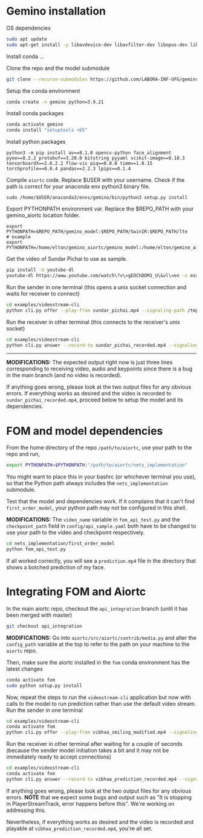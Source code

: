 # Gemino installation
OS dependencies
```bash
sudo apt update
sudo apt-get install -y libavdevice-dev libavfilter-dev libopus-dev libvpx-dev pkg-config libsrtp2-dev gcc
```

Install conda
...


Clone the repo and the model submodule
```bash
git clone --recurse-submodules https://github.com/LABORA-INF-UFG/gemino_aiortc
```

Setup the conda environment
```bash
conda create -n gemino python=3.9.21
```

Install conda packages
```bash
conda activate gemino
conda install "setuptools <65"
```

Install python packages
```
python3 -m pip install av==8.1.0 opencv-python face_alignment pyee==8.2.2 protobuf==3.20.0 bitstring pyyaml scikit-image==0.18.3  tensorboardX==2.6.2.2 flow-vis piq==0.8.0 timm==1.0.15 torchprofile==0.0.4 pandas==2.2.3 lpips==0.1.4
```

Compile `aiortc` code. Replace $USER with your username. Check if the path is correct for your anaconda env python3 binary file.
```
sudo /home/$USER/anaconda3/envs/gemino/bin/python3 setup.py install
```

Export PYTHONPATH environment var. Replace the $REPO_PATH with your gemino_aiortc location folder.
```
export PYTHONPATH=$REPO_PATH/gemino_model:$REPO_PATH/SwinIR:$REPO_PATH/lte
# example
export PYTHONPATH=/home/elton/gemino_aiortc/gemino_model:/home/elton/gemino_aiortc/SwinIR:/home/elton/gemino_aiortc/lte
```

Get the video of Sundar Pichai to use as sample.
```bash
pip install -U youtube-dl
youtube-dl https://www.youtube.com/watch\?v\=gEDChDOM1_U\&vl\=en -o examples/videostream-cli/sundar_pichai.mp4
```

Run the sender in one terminal (this opens a unix socket connection and waits for receiver to connect)
```bash
cd examples/videostream-cli
python cli.py offer --play-from sundar_pichai.mp4 --signaling-path /tmp/test.sock --signaling unix-socket --verbose 2>sender_output
```

Run the receiver in other terminal (this connects to the receiver's unix socket)
```bash
cd examples/videostream-cli
python cli.py answer --record-to sundar_pichai_recorded.mp4 --signaling-path /tmp/test.sock --signaling unix-socket --verbose 2>receiver_output
```
---

**MODIFICATIONS:** The expected output right now is just three lines corresponding to receiving video, audio and keypoints since there is a bug in the main branch (and no video is recorded). 

If anything goes wrong, please look at the two output files for any obvious errors. If everything works as desired and the video is recorded to `sundar_pichai_recorded.mp4`, proceed below to setup the model and its dependencies.

# FOM and model dependencies
From the home directory of the repo `/path/to/aiortc`, use your path to the repo and run,
```bash
export PYTHONPATH=$PYTHONPATH:"/path/to/aiortc/nets_implementation"
```
You might want to place this in your bashrc (or whichever terminal you use), so that the Python path always includes the `nets_implementation` submodule.


Test that the model and dependencies work. If it complains that it can't find `first_order_model`, your python path may not be configured in this shell.

**MODIFICATIONS:** The `video_name` variable in `fom_api_test.py` and the `checkpoint_path` field in `config/api_sample.yaml` both have to be changed to use your path to the video and checkpoint respectively.
```bash
cd nets_implementation/first_order_model
python fom_api_test.py
```
If all worked correctly, you will see a `prediction.mp4` file in the directory that shows a botched prediction of my face.

# Integrating FOM and Aiortc
In the main aiortc repo, checkout the `api_integration` branch (until it has been merged with master)
```bash
git checkout api_integration
```

**MODIFICATIONS:** Go into `aiortc/src/aiortc/contrib/media.py` and alter the `config_path` variable at
the top to refer to the path on your machine to the `aiortc` repo. 

Then, make sure the aiortc installed in the `fom` conda environment has the latest changes
``` bash
conda activate fom
sudo python setup.py install
```

Now, repeat the steps to run the `videostream-cli` application but now with calls to the model to run
prediction rather than use the default video stream.
Run the sender in one terminal 
```bash
cd examples/videostream-cli
conda activate fom
python cli.py offer --play-from vibhaa_smiling_modified.mp4 --signaling-path /tmp/test.sock --signaling unix-socket --verbose 2>sender_output
```

Run the receiver in other terminal after waiting for a couple of seconds (because the sender model initiation takes a bit and it may not be immediately ready to accept connections)
```bash
cd examples/videostream-cli
conda activate fom
python cli.py answer --record-to vibhaa_prediction_recorded.mp4 --signaling-path /tmp/test.sock --signaling unix-socket --verbose 2>receiver_output
```

If anything goes wrong, please look at the two output files for any obvious errors. 
**NOTE** that we expect some bugs and output such as "It is stopping in PlayerStreamTrack, error happens before this". We're working on addressing this. 

Nevertheless, if everything works as desired and the video is recorded and playable at `vibhaa_prediction_recorded.mp4`, you're all set.  



